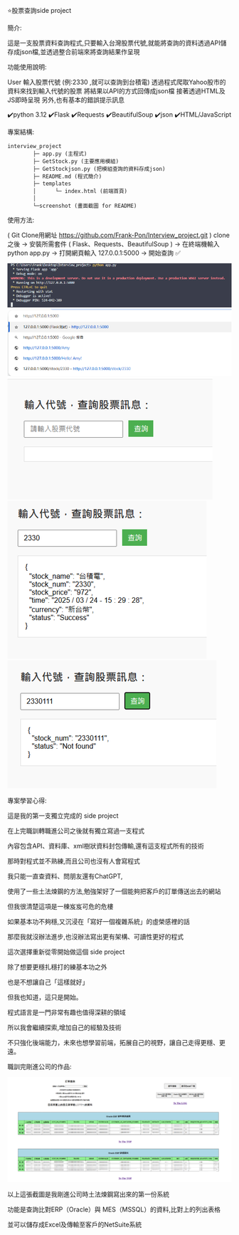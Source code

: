 ⭐股票查詢side project

簡介:

這是一支股票資料查詢程式,只要輸入台灣股票代號,就能將查詢的資料透過API儲存成json檔,並透過整合前端來將查詢結果作呈現

功能使用說明:

User 輸入股票代號 (例:2330 ,就可以查詢到台積電)
透過程式爬取Yahoo股市的資料來找到輸入代號的股票
將結果以API的方式回傳成json檔
接著透過HTML及JS即時呈現
另外,也有基本的錯誤提示訊息

✔️python 3.12
✔️Flask
✔️Requests
✔️BeautifulSoup
✔️json
✔️HTML/JavaScript

專案結構:

```
interview_project
        ├─ app.py (主程式)
        ├─ GetStock.py (主要應用模組)
        ├─ GetStockjson.py (把模組查詢的資料存成json)
        ├─ README.md (程式簡介)
        ├─ templates
        │      └─ index.html (前端首頁)
        │
        └─screenshot (畫面截圖 for README)
```

使用方法:

( Git Clone用網址 https://github.com/Frank-Pon/Interview_project.git ) clone之後 -> 安裝所需套件 ( Flask、Requests、BeautifulSoup )
-> 在終端機輸入 python app.py -> 打開網頁輸入 127.0.0.1:5000 -> 開始查詢 ✅

![畫面截圖](screenshot/app.png)
![畫面截圖](screenshot/web.png)
![畫面截圖](screenshot/index.png)
![畫面截圖](screenshot/search.png)
![畫面截圖](screenshot/search_failed.png)

專案學習心得:

這是我的第一支獨立完成的 side project

在上完職訓轉職進公司之後就有獨立寫過一支程式

內容包含API、資料庫、xml樹狀資料封包傳輸,還有這支程式所有的技術

那時對程式並不熟練,而且公司也沒有人會寫程式

我只能一直查資料、問朋友還有ChatGPT,

使用了一些土法煉鋼的方法,勉強架好了一個能夠把客戶的訂單傳送出去的網站

但我很清楚這項是一棟岌岌可危的危樓

如果基本功不夠穩,又沉浸在「寫好一個複雜系統」的虛榮感裡的話

那麼我就沒辦法進步,也沒辦法寫出更有架構、可讀性更好的程式

這次選擇重新從零開始做這個 side project

除了想要更穩扎穩打的練基本功之外

也是不想讓自己「這樣就好」

但我也知道，這只是開始。

程式語言是一門非常有趣也值得深耕的領域

所以我會繼續探索,增加自己的經驗及技術

不只強化後端能力，未來也想學習前端，拓展自己的視野，讓自己走得更穩、更遠。


職訓完剛進公司的作品:

![畫面截圖](screenshot/before.png)

以上這張截圖是我剛進公司時土法煉鋼寫出來的第一份系統

功能是查詢比對ERP（Oracle）與 MES（MSSQL）的資料,比對上的列出表格

並可以儲存成Excel及傳輸至客戶的NetSuite系統

